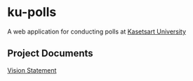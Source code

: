 # ku-polls

A web application for conducting polls at [Kasetsart University](http://www.ku.ac.th)

## Project Documents

[Vision Statement](../../wiki/Vision%20S)

